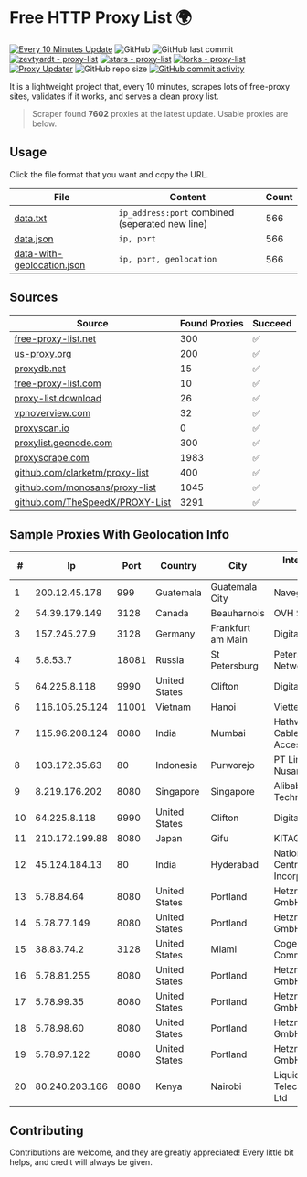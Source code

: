 
# Free HTTP Proxy List 🌍

[![Every 10 Minutes Update](https://github.com/mertguvencli/http-proxy-list/actions/workflows/main.yml/badge.svg?branch=main)](https://github.com/mertguvencli/http-proxy-list/actions/workflows/main.yml)
![GitHub](https://img.shields.io/github/license/mertguvencli/http-proxy-list)
![GitHub last commit](https://img.shields.io/github/last-commit/mertguvencli/http-proxy-list)
[![zevtyardt - proxy-list](https://img.shields.io/static/v1?label=zevtyardt&message=proxy-list&color=blue&logo=github)](https://github.com/zevtyardt/proxy-list "Go to GitHub repo")
[![stars - proxy-list](https://img.shields.io/github/stars/zevtyardt/proxy-list?style=social)](https://github.com/zevtyardt/proxy-list)
[![forks - proxy-list](https://img.shields.io/github/forks/zevtyardt/proxy-list?style=social)](https://github.com/zevtyardt/proxy-list)
[![Proxy Updater](https://github.com/zevtyardt/proxy-list/workflows/Proxy%20Updater/badge.svg)](https://github.com/zevtyardt/proxy-list/actions?query=workflow:"Proxy+Updater")
![GitHub repo size](https://img.shields.io/github/repo-size/zevtyardt/proxy-list)
[![GitHub commit activity](https://img.shields.io/github/commit-activity/m/zevtyardt/proxy-list?logo=commits)](https://github.com/zevtyardt/proxy-list/commits/main)

It is a lightweight project that, every 10 minutes, scrapes lots of free-proxy sites, validates if it works, and serves a clean proxy list.

> Scraper found **7602** proxies at the latest update. Usable proxies are below.

## Usage

Click the file format that you want and copy the URL.

|File|Content|Count|
|----|-------|-----|
|[data.txt](https://raw.githubusercontent.com/mertguvencli/http-proxy-list/main/proxy-list/data.txt)|`ip_address:port` combined (seperated new line)|566|
|[data.json](https://raw.githubusercontent.com/mertguvencli/http-proxy-list/main/proxy-list/data.json)|`ip, port`|566|
|[data-with-geolocation.json](https://raw.githubusercontent.com/mertguvencli/http-proxy-list/main/proxy-list/data-with-geolocation.json)|`ip, port, geolocation`|566|

## Sources

|Source|Found Proxies|Succeed|
|------|-------------|-------|
|[free-proxy-list.net](https://free-proxy-list.net)|300|✅|
|[us-proxy.org](https://www.us-proxy.org)|200|✅|
|[proxydb.net](http://proxydb.net)|15|✅|
|[free-proxy-list.com](https://free-proxy-list.com/?page=&port=&type%5B%5D=http&type%5B%5D=https&up_time=0&search=Search)|10|✅|
|[proxy-list.download](https://www.proxy-list.download/HTTP)|26|✅|
|[vpnoverview.com](https://vpnoverview.com/privacy/anonymous-browsing/free-proxy-servers)|32|✅|
|[proxyscan.io](https://www.proxyscan.io)|0|✅|
|[proxylist.geonode.com](https://proxylist.geonode.com/api/proxy-list?limit=300&page=1&sort_by=lastChecked&sort_type=desc&protocols=http,https)|300|✅|
|[proxyscrape.com](https://api.proxyscrape.com/v2/?request=displayproxies&protocol=http&timeout=10000&country=all&ssl=all&anonymity=all)|1983|✅|
|[github.com/clarketm/proxy-list](https://raw.githubusercontent.com/clarketm/proxy-list/master/proxy-list-raw.txt)|400|✅|
|[github.com/monosans/proxy-list](https://raw.githubusercontent.com/monosans/proxy-list/main/proxies/http.txt)|1045|✅|
|[github.com/TheSpeedX/PROXY-List](https://raw.githubusercontent.com/TheSpeedX/PROXY-List/master/http.txt)|3291|✅|


## Sample Proxies With Geolocation Info

|#|Ip|Port|Country|City|Internet Service Provider|
|-|--|----|-------|----|-------------------------|
|1|200.12.45.178|999|Guatemala|Guatemala City|Navega.com S.A.|
|2|54.39.179.149|3128|Canada|Beauharnois|OVH SAS|
|3|157.245.27.9|3128|Germany|Frankfurt am Main|DigitalOcean, LLC|
|4|5.8.53.7|18081|Russia|St Petersburg|Petersburg Internet Network ltd|
|5|64.225.8.118|9990|United States|Clifton|DigitalOcean, LLC|
|6|116.105.25.124|11001|Vietnam|Hanoi|Viettel Corporation|
|7|115.96.208.124|8080|India|Mumbai|Hathway IP over Cable Internet Access|
|8|103.172.35.63|80|Indonesia|Purworejo|PT Lintas Jaringan Nusantara|
|9|8.219.176.202|8080|Singapore|Singapore|Alibaba (US) Technology Co., Ltd.|
|10|64.225.8.118|9990|United States|Clifton|DigitalOcean, LLC|
|11|210.172.199.88|8080|Japan|Gifu|KITAGATA|
|12|45.124.184.13|80|India|Hyderabad|National Informatics Centre Services Incorporated|
|13|5.78.84.64|8080|United States|Portland|Hetzner Online GmbH|
|14|5.78.77.149|8080|United States|Portland|Hetzner Online GmbH|
|15|38.83.74.2|3128|United States|Miami|Cogent Communications|
|16|5.78.81.255|8080|United States|Portland|Hetzner Online GmbH|
|17|5.78.99.35|8080|United States|Portland|Hetzner Online GmbH|
|18|5.78.98.60|8080|United States|Portland|Hetzner Online GmbH|
|19|5.78.97.122|8080|United States|Portland|Hetzner Online GmbH|
|20|80.240.203.166|8080|Kenya|Nairobi|Liquid Telecommunications Ltd|



## Contributing

Contributions are welcome, and they are greatly appreciated! Every
little bit helps, and credit will always be given.

